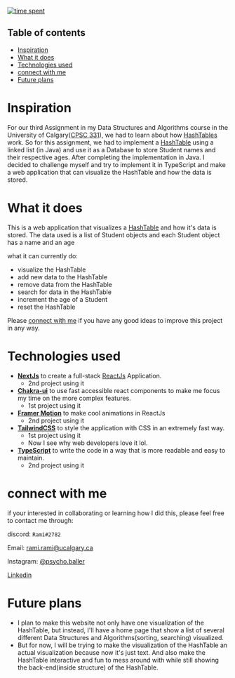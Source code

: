 [![time spent](https://wakatime.com/badge/user/33addb7e-f5e6-470b-a55b-0a8babc62ebb/project/b4387a1e-0164-4bec-bd52-235384399c34.svg)](https://wakatime.com/badge/user/33addb7e-f5e6-470b-a55b-0a8babc62ebb/project/b4387a1e-0164-4bec-bd52-235384399c34)
<!-- ![AppVeyor](https://img.shields.io/appveyor/build/psycho-baller/knock-knock-v2?style=flat-square) -->


## Table of contents

* [Inspiration](#inspiration)
* [What it does](#what-it-does)
* [Technologies used](#technologies-used)
* [connect with me](#connect-with-me)
* [Future plans](#future-plans)


# Inspiration

For our third Assignment in my Data Structures and Algorithms course in the University of Calgary([CPSC 331](https://contacts.ucalgary.ca/info/cpsc/courses/f19/CPSC331?destination=courses)), we had to learn about how [HashTables](https://en.wikipedia.org/wiki/Hash_table) work. So for this assignment, we had to implement a [HashTable](https://en.wikipedia.org/wiki/Hash_table) using a linked list (in Java) and use it as a Database to store Student names and their respective ages. After completing the implementation in Java. I decided to challenge myself and try to implement it in TypeScript and make a web application that can visualize the HashTable and how the data is stored.


# What it does

This is a web application that visualizes a [HashTable](https://en.wikipedia.org/wiki/Hash_table) and how it's data is stored. The data used is a list of Student objects and each Student object has a name and an age

what it can currently do:
- visualize the HashTable
- add new data to the HashTable
- remove data from the HashTable
- search for data in the HashTable
- increment the age of a Student
- reset the HashTable

Please [connect with me](#connect-with-me) if you have any good ideas to improve this project in any way.


# Technologies used

- **[NextJs](https://nextjs.org/)** to create a full-stack [ReactJs](https://reactjs.org/) Application.
    - 2nd project using it
- **[Chakra-ui](https://chakra-ui.com/)** to use fast accessible react components to make me focus my time on the more complex features.
    - 1st project using it
- **[Framer Motion](https://www.framer.com/motion/)** to make cool animations in ReactJs
    - 2nd project using it
- **[TailwindCSS](https://tailwindcss.com/)** to style the application with CSS in an extremely fast way.
    - 1st project using it
    - Now I see why web developers love it lol.
- **[TypeScript](https://www.typescript.org/)** to write the code in a way that is more readable and easy to maintain.
    - 2nd project using it


# connect with me

if your interested in collaborating or learning how I did this, please feel free to contact me through:

discord: `Rami#2782`

Email: [rami.rami@ucalgary.ca](mailto:rami.rami@ucalgary.ca)

Instagram: [@psycho.baller](https://www.instagram.com/psycho.baller/)

[Linkedin](https://www.linkedin.com/in/rami--maalouf/)


# Future plans

- I plan to make this website not only have one visualization of the HashTable, but instead, I'll have a home page that show a list of several different Data Structures and Algorithms(sorting, searching) visualized.
- But for now, I will be trying to make the visualization of the HashTable an actual visualization because now it's just text. And also make the HashTable interactive and fun to mess around with while still showing the back-end(inside structure) of the HashTable.